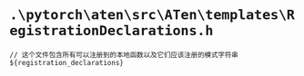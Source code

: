 # `.\pytorch\aten\src\ATen\templates\RegistrationDeclarations.h`

```
// 这个文件包含所有可以注册到的本地函数以及它们应该注册的模式字符串
${registration_declarations}
```